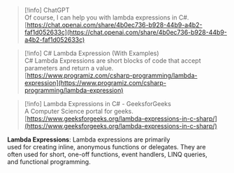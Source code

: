 > [!info] ChatGPT  
> Of course, I can help you with lambda expressions in C#.  
> [https://chat.openai.com/share/4b0ec736-b928-44b9-a4b2-faf1d052633c](https://chat.openai.com/share/4b0ec736-b928-44b9-a4b2-faf1d052633c)  

> [!info] C# Lambda Expression (With Examples)  
> C# Lambda Expressions are short blocks of code that accept parameters and return a value.  
> [https://www.programiz.com/csharp-programming/lambda-expression](https://www.programiz.com/csharp-programming/lambda-expression)  

> [!info] Lambda Expressions in C# - GeeksforGeeks  
> A Computer Science portal for geeks.  
> [https://www.geeksforgeeks.org/lambda-expressions-in-c-sharp/](https://www.geeksforgeeks.org/lambda-expressions-in-c-sharp/)  

**Lambda Expressions**: Lambda expressions are primarily  
used for creating inline, anonymous functions or delegates. They are  
often used for short, one-off functions, event handlers, LINQ queries,  
and functional programming.